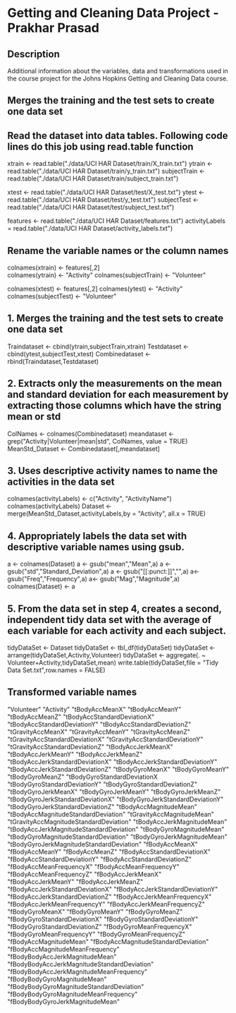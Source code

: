 # Getting and Cleaning Data Project - Prakhar Prasad

## Description
Additional information about the variables, data and transformations used in the course project for the Johns Hopkins Getting and Cleaning Data course.

## Merges the training and the test sets to create one data set
## Read the dataset into data tables. Following code lines do this job using read.table function

xtrain <-  read.table("./data/UCI HAR Dataset/train/X_train.txt")
ytrain <-  read.table("./data/UCI HAR Dataset/train/y_train.txt")
subjectTrain <-  read.table("./data/UCI HAR Dataset/train/subject_train.txt")

xtest <-  read.table("./data/UCI HAR Dataset/test/X_test.txt")
ytest <-  read.table("./data/UCI HAR Dataset/test/y_test.txt")
subjectTest <-  read.table("./data/UCI HAR Dataset/test/subject_test.txt")

features <- read.table("./data/UCI HAR Dataset/features.txt")
activityLabels = read.table("./data/UCI HAR Dataset/activity_labels.txt")

## Rename the variable names or the column names 
colnames(xtrain) <- features[,2]  
colnames(ytrain) <- "Activity" 
colnames(subjectTrain) <- "Volunteer"

colnames(xtest) <- features[,2]
colnames(ytest) <- "Activity" 
colnames(subjectTest) <- "Volunteer"

## 1. Merges the training and the test sets to create one data set ##
Traindataset <- cbind(ytrain,subjectTrain,xtrain)
Testdataset  <-  cbind(ytest,subjectTest,xtest)
Combinedataset <- rbind(Traindataset,Testdataset)

## 2. Extracts only the measurements on the mean and standard deviation for each measurement by extracting those columns which have the string mean or std
ColNames <- colnames(Combinedataset)
meandataset <- grep("Activity|Volunteer|mean|std", ColNames, value = TRUE)
MeanStd_Dataset <- Combinedataset[,meandataset]

## 3.  Uses descriptive activity names to name the activities in the data set
colnames(activityLabels) <- c("Activity", "ActivityName")
colnames(activityLabels)
Dataset <- merge(MeanStd_Dataset,activityLabels,by = "Activity", all.x = TRUE)

## 4. Appropriately labels the data set with descriptive variable names using gsub.
a <- colnames(Dataset)
a <- gsub("mean","Mean",a)
a <- gsub("std","Standard_Deviation",a)
a <- gsub("[[:punct:]]","",a)
a<-  gsub("Freq","Frequency",a)
a<-  gsub("Mag","Magnitude",a)
colnames(Dataset) <- a

## 5.  From the data set in step 4, creates a second, independent tidy data set with the average of each variable for each activity and each subject.
tidyDataSet <- Dataset
tidyDataSet <- tbl_df(tidyDataSet)
tidyDataSet <- arrange(tidyDataSet,Activity,Volunteer)
tidyDataSet <- aggregate(. ~ Volunteer+Activity,tidyDataSet,mean)
write.table(tidyDataSet,file = "Tidy Data Set.txt",row.names = FALSE)  

## Transformed variable names 
"Volunteer"
 "Activity" 
"tBodyAccMeanX" 
"tBodyAccMeanY" 
"tBodyAccMeanZ" 
"tBodyAccStandardDeviationX" 
"tBodyAccStandardDeviationY" 
"tBodyAccStandardDeviationZ" 
"tGravityAccMeanX" 
"tGravityAccMeanY" 
"tGravityAccMeanZ"
 "tGravityAccStandardDeviationX" 
"tGravityAccStandardDeviationY" 
"tGravityAccStandardDeviationZ"
 "tBodyAccJerkMeanX"
 "tBodyAccJerkMeanY"
 "tBodyAccJerkMeanZ" 
"tBodyAccJerkStandardDeviationX"
 "tBodyAccJerkStandardDeviationY"
 "tBodyAccJerkStandardDeviationZ"
 "tBodyGyroMeanX" "tBodyGyroMeanY" 
"tBodyGyroMeanZ" "tBodyGyroStandardDeviationX
 "tBodyGyroStandardDeviationY" 
"tBodyGyroStandardDeviationZ" 
"tBodyGyroJerkMeanX" 
"tBodyGyroJerkMeanY" 
"tBodyGyroJerkMeanZ" 
"tBodyGyroJerkStandardDeviationX"
 "tBodyGyroJerkStandardDeviationY"
 "tBodyGyroJerkStandardDeviationZ" 
"tBodyAccMagnitudeMean" 
"tBodyAccMagnitudeStandardDeviation" 
"tGravityAccMagnitudeMean" 
"tGravityAccMagnitudeStandardDeviation" 
"tBodyAccJerkMagnitudeMean" 
"tBodyAccJerkMagnitudeStandardDeviation"
 "tBodyGyroMagnitudeMean" 
"tBodyGyroMagnitudeStandardDeviation"
 "tBodyGyroJerkMagnitudeMean"
 "tBodyGyroJerkMagnitudeStandardDeviation" 
"fBodyAccMeanX"
 "fBodyAccMeanY" 
"fBodyAccMeanZ"
 "fBodyAccStandardDeviationX"
 "fBodyAccStandardDeviationY" 
"fBodyAccStandardDeviationZ" 
"fBodyAccMeanFrequencyX"
 "fBodyAccMeanFrequencyY"
 "fBodyAccMeanFrequencyZ"
 "fBodyAccJerkMeanX" 
"fBodyAccJerkMeanY" 
"fBodyAccJerkMeanZ"
 "fBodyAccJerkStandardDeviationX"
 "fBodyAccJerkStandardDeviationY" 
"fBodyAccJerkStandardDeviationZ" 
"fBodyAccJerkMeanFrequencyX"
 "fBodyAccJerkMeanFrequencyY" 
"fBodyAccJerkMeanFrequencyZ" 
"fBodyGyroMeanX" 
"fBodyGyroMeanY"
 "fBodyGyroMeanZ" 
"fBodyGyroStandardDeviationX" 
"fBodyGyroStandardDeviationY" 
"fBodyGyroStandardDeviationZ" 
"fBodyGyroMeanFrequencyX" 
"fBodyGyroMeanFrequencyY"
 "fBodyGyroMeanFrequencyZ"
 "fBodyAccMagnitudeMean" 
"fBodyAccMagnitudeStandardDeviation" 
"fBodyAccMagnitudeMeanFrequency" 
"fBodyBodyAccJerkMagnitudeMean" 
"fBodyBodyAccJerkMagnitudeStandardDeviation" 
"fBodyBodyAccJerkMagnitudeMeanFrequency" 
"fBodyBodyGyroMagnitudeMean" 
"fBodyBodyGyroMagnitudeStandardDeviation"
 "fBodyBodyGyroMagnitudeMeanFrequency"
 "fBodyBodyGyroJerkMagnitudeMean" 
